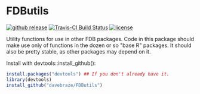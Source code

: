 FDButils
====
[![github release](https://img.shields.io/github/release/davebraze/FDButils.svg?label=current+release)](https://github.com/davebraze/FDButils/releases)
[![Travis-CI Build Status](https://travis-ci.org/davebraze/FDButils.svg?branch=master)](https://travis-ci.org/davebraze/FDButils)
[![license](https://img.shields.io/badge/license-MIT-orange.svg)](LICENSE)

Utility functions for use in other FDB packages. Code in this package
should make use only of functions in the dozen or so "base R"
packages. It should also be pretty stable, as other packages may
depend on it.

Install with devtools::install\_github():

```R
install.packages("devtools") ## If you don't already have it.
library(devtools)
install_github("davebraze/FDButils")
```
